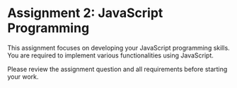 # Assignment 2: JavaScript Programming

This assignment focuses on developing your JavaScript programming skills. You are required to implement various functionalities using JavaScript.

Please review the assignment question and all requirements before starting your work.